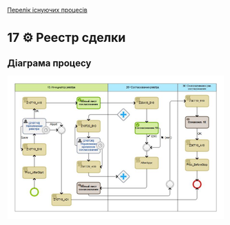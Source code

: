 ﻿[Перелік існуючих процесів](../../README.md)
# 17 ⚙ Реестр сделки

## Діаграма процесу
![P17_Diagram](./Images/P17_Diagram.png)
